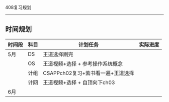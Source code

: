 408复习规划

****





## 时间规划

| 时间段 | 科目 | 计划任务                          | 实际进度 |
| ------ | ---- | --------------------------------- | -------- |
| 5月    | DS   | 王道选择刷完                      |          |
|        | OS   | 王道视频+选择 + 参考操作系统概念  |          |
|        | 计组 | CSAPPch02复习+紫书看一遍+王道选择 |          |
|        | 计网 | 王道视频+选择 + 自顶向下ch03      |          |
| 6月    |      |                                   |          |

